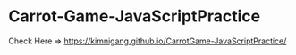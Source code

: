 # Carrot-Game-JavaScriptPractice

Check Here => https://kimnigang.github.io/CarrotGame-JavaScriptPractice/
